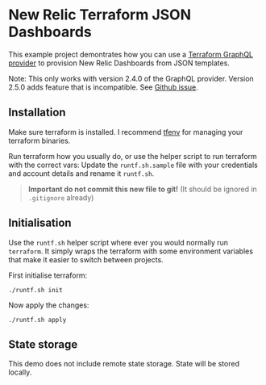 # New Relic Terraform JSON Dashboards
This example project demontrates how you can use a [Terraform GraphQL provider](https://registry.terraform.io/providers/sullivtr/graphql/latest/docs) to provision New Relic Dashboards from JSON templates.

Note: This only works with version 2.4.0 of the GraphQL provider. Version 2.5.0 adds  feature that is incompatible. See [Github issue](https://github.com/sullivtr/terraform-provider-graphql/issues/70).

## Installation
Make sure terraform is installed. I recommend [tfenv](https://github.com/tfutils/tfenv) for managing your terraform binaries.

Run terraform how you usually do, or use the helper script to run terraform with the correct vars:  Update the `runtf.sh.sample` file with your credentials and account details and rename it `runtf.sh`. 

> **Important do not commit this new file to git!** (It should be ignored in `.gitignore` already)


## Initialisation
Use the `runtf.sh` helper script where ever you would normally run `terraform`. It simply wraps the terraform with some environment variables that make it easier to switch between projects.

First initialise terraform:
```
./runtf.sh init
```

Now apply the changes:
```
./runtf.sh apply
```

## State storage
This demo does not include remote state storage. State will be stored locally.

